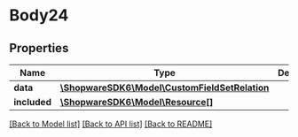 # Body24

## Properties
Name | Type | Description | Notes
------------ | ------------- | ------------- | -------------
**data** | [**\ShopwareSDK6\Model\CustomFieldSetRelation**](CustomFieldSetRelation.md) |  | [optional] 
**included** | [**\ShopwareSDK6\Model\Resource[]**](Resource.md) |  | [optional] 

[[Back to Model list]](../../README.md#documentation-for-models) [[Back to API list]](../../README.md#documentation-for-api-endpoints) [[Back to README]](../../README.md)

